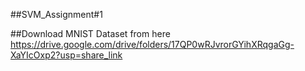 ##SVM_Assignment#1


##Download MNIST Dataset from here
https://drive.google.com/drive/folders/17QP0wRJvrorGYihXRqgaGg-XaYIcOxp2?usp=share_link
